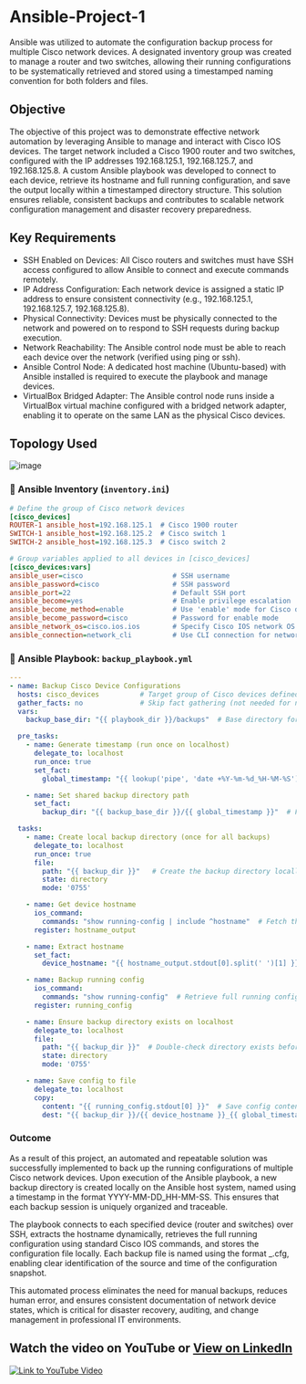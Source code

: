 # Ansible-Project-1
Ansible was utilized to automate the configuration backup process for multiple Cisco network devices. A designated inventory group was created to manage a router and two switches, allowing their running configurations to be systematically retrieved and stored using a timestamped naming convention for both folders and files.

## Objective
The objective of this project was to demonstrate effective network automation by leveraging Ansible to manage and interact with Cisco IOS devices. The target network included a Cisco 1900 router and two switches, configured with the IP addresses 192.168.125.1, 192.168.125.7, and 192.168.125.8. A custom Ansible playbook was developed to connect to each device, retrieve its hostname and full running configuration, and save the output locally within a timestamped directory structure. This solution ensures reliable, consistent backups and contributes to scalable network configuration management and disaster recovery preparedness.

## Key Requirements
- SSH Enabled on Devices: All Cisco routers and switches must have SSH access configured to allow Ansible to connect and execute commands remotely.
- IP Address Configuration: Each network device is assigned a static IP address to ensure consistent connectivity (e.g., 192.168.125.1, 192.168.125.7, 192.168.125.8).
- Physical Connectivity: Devices must be physically connected to the network and powered on to respond to SSH requests during backup execution.
- Network Reachability: The Ansible control node must be able to reach each device over the network (verified using ping or ssh).
- Ansible Control Node: A dedicated host machine (Ubuntu-based) with Ansible installed is required to execute the playbook and manage devices.
- VirtualBox Bridged Adapter: The Ansible control node runs inside a VirtualBox virtual machine configured with a bridged network adapter, enabling it to operate on the same LAN as the physical Cisco devices.

## Topology Used 
![image](https://github.com/user-attachments/assets/e1ce99a0-7690-40f4-9481-58f246aadbed)

### 📁 Ansible Inventory (`inventory.ini`)

```ini
# Define the group of Cisco network devices
[cisco_devices]
ROUTER-1 ansible_host=192.168.125.1  # Cisco 1900 router
SWITCH-1 ansible_host=192.168.125.2  # Cisco switch 1
SWITCH-2 ansible_host=192.168.125.3  # Cisco switch 2

# Group variables applied to all devices in [cisco_devices]
[cisco_devices:vars]
ansible_user=cisco                      # SSH username
ansible_password=cisco                  # SSH password
ansible_port=22                         # Default SSH port
ansible_become=yes                      # Enable privilege escalation
ansible_become_method=enable            # Use 'enable' mode for Cisco devices
ansible_become_password=cisco           # Password for enable mode
ansible_network_os=cisco.ios.ios        # Specify Cisco IOS network OS plugin
ansible_connection=network_cli          # Use CLI connection for network devices
```

### 📄 Ansible Playbook: `backup_playbook.yml`

```yaml
---
- name: Backup Cisco Device Configurations
  hosts: cisco_devices          # Target group of Cisco devices defined in the inventory
  gather_facts: no              # Skip fact gathering (not needed for network devices)
  vars:
    backup_base_dir: "{{ playbook_dir }}/backups"  # Base directory for storing backups

  pre_tasks:
    - name: Generate timestamp (run once on localhost)
      delegate_to: localhost
      run_once: true
      set_fact:
        global_timestamp: "{{ lookup('pipe', 'date +%Y-%m-%d_%H-%M-%S') }}"  # Get current date/time

    - name: Set shared backup directory path
      set_fact:
        backup_dir: "{{ backup_base_dir }}/{{ global_timestamp }}"  # Full backup directory path with timestamp

  tasks:
    - name: Create local backup directory (once for all backups)
      delegate_to: localhost
      run_once: true
      file:
        path: "{{ backup_dir }}"   # Create the backup directory locally
        state: directory
        mode: '0755'

    - name: Get device hostname
      ios_command:
        commands: "show running-config | include ^hostname"  # Fetch the hostname from running config
      register: hostname_output

    - name: Extract hostname
      set_fact:
        device_hostname: "{{ hostname_output.stdout[0].split(' ')[1] }}"  # Parse hostname from command output

    - name: Backup running config
      ios_command:
        commands: "show running-config"  # Retrieve full running configuration
      register: running_config

    - name: Ensure backup directory exists on localhost
      delegate_to: localhost
      file:
        path: "{{ backup_dir }}"  # Double-check directory exists before saving files
        state: directory
        mode: '0755'

    - name: Save config to file
      delegate_to: localhost
      copy:
        content: "{{ running_config.stdout[0] }}"  # Save config content to file
        dest: "{{ backup_dir }}/{{ device_hostname }}_{{ global_timestamp }}.cfg"  # Filename includes hostname and timestamp
```
### Outcome
As a result of this project, an automated and repeatable solution was successfully implemented to back up the running configurations of multiple Cisco network devices. Upon execution of the Ansible playbook, a new backup directory is created locally on the Ansible host system, named using a timestamp in the format YYYY-MM-DD_HH-MM-SS. This ensures that each backup session is uniquely organized and traceable.

The playbook connects to each specified device (router and switches) over SSH, extracts the hostname dynamically, retrieves the full running configuration using standard Cisco IOS commands, and stores the configuration file locally. Each backup file is named using the format <hostname>_<timestamp>.cfg, enabling clear identification of the source and time of the configuration snapshot.

This automated process eliminates the need for manual backups, reduces human error, and ensures consistent documentation of network device states, which is critical for disaster recovery, auditing, and change management in professional IT environments.

## Watch the video on YouTube or [View on LinkedIn](https://www.linkedin.com/posts/kenneth-nweke-4a9456185_networkautomation-ansible-cisco-activity-7223960575465168896-3jzL?utm_source=share&utm_medium=member_desktop)
[![Link to YouTube Video](https://img.youtube.com/vi/q0DuZ_mXMuQ/0.jpg)](https://youtu.be/q0DuZ_mXMuQ)
